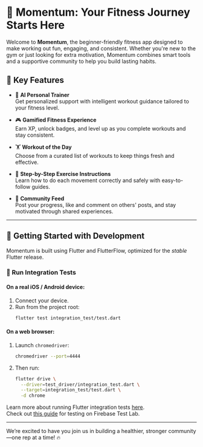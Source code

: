 # 💪 Momentum: Your Fitness Journey Starts Here

Welcome to **Momentum**, the beginner-friendly fitness app designed to make working out fun, engaging, and consistent. Whether you're new to the gym or just looking for extra motivation, Momentum combines smart tools and a supportive community to help you build lasting habits.

## 🌟 Key Features

- 🧠 **AI Personal Trainer**  
  Get personalized support with intelligent workout guidance tailored to your fitness level.

- 🎮 **Gamified Fitness Experience**  
  Earn XP, unlock badges, and level up as you complete workouts and stay consistent.

- 🏋️ **Workout of the Day**  
  Choose from a curated list of workouts to keep things fresh and effective.

- 📘 **Step-by-Step Exercise Instructions**  
  Learn how to do each movement correctly and safely with easy-to-follow guides.

- 👥 **Community Feed**  
  Post your progress, like and comment on others' posts, and stay motivated through shared experiences.

---

## 🚀 Getting Started with Development

Momentum is built using Flutter and FlutterFlow, optimized for the _stable_ Flutter release.

### 📱 Run Integration Tests

#### On a real iOS / Android device:
1. Connect your device.  
2. Run from the project root:
    ```bash
    flutter test integration_test/test.dart
    ```

#### On a web browser:
1. Launch `chromedriver`:
    ```bash
    chromedriver --port=4444
    ```
2. Then run:
    ```bash
    flutter drive \
      --driver=test_driver/integration_test.dart \
      --target=integration_test/test.dart \
      -d chrome
    ```

Learn more about running Flutter integration tests [here](https://docs.flutter.dev/cookbook/testing/integration/introduction#5-run-the-integration-test).  
Check out [this guide](https://github.com/flutter/flutter/tree/main/packages/integration_test#firebase-test-lab) for testing on Firebase Test Lab.

---

We’re excited to have you join us in building a healthier, stronger community—one rep at a time! 🔥
